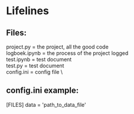 # Lifelines

## Files:
project.py = the project, all the good code \
logboek.ipynb = the process of the project logged \
test.ipynb = test document \
test.py = test document \
config.ini = config file \


## config.ini example:
[FILES]
data = 'path_to_data_file'

